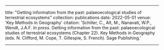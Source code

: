 ---

title: "Getting information from the past: palaeoecological studies of terrestrial ecosystems"
collection: publications
date: 2022-05-01
venue: 'Key Methods in Geography'
citation: 'Schiller, C., Alt, M., Nanavati, W.P., Wendt, J.A.F. <i>In press</i>. Getting information from the past: palaeoecological studies of terrestrial ecosystems (Chapter 22). Key Methods in Geography (eds. N. Clifford, M. Cope, T. Gillespie, S. French). Sage Publishing.'

---